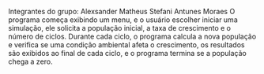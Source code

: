 Integrantes do grupo: Alexsander Matheus Stefani Antunes Moraes
O programa começa exibindo um menu, e o usuário escolher iniciar uma simulação, ele solicita a população inicial, a taxa de crescimento e o número de ciclos.
Durante cada ciclo, o programa calcula a nova população e verifica se uma condição ambiental afeta o crescimento, os resultados são exibidos ao final de cada ciclo, e o programa termina se a população chega a zero.
